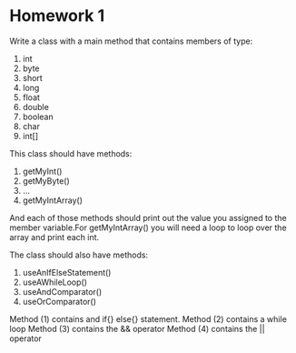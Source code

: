 # Homework 1

Write a class with a main method that contains members of type:

  1. int
  2. byte
  3. short
  4. long
  5. float
  6. double
  7. boolean
  8. char
  9. int[]
  
This class should have methods:

1. getMyInt()
2. getMyByte()
3. ...
9. getMyIntArray()

And each of those methods should print out the value you assigned to the member variable.For getMyIntArray() you will need a loop to loop over the array and print each int.

The class should also have methods:
1. useAnIfElseStatement()
2. useAWhileLoop()
3. useAndComparator()
4. useOrComparator()

Method (1) contains and if{} else{} statement.
Method (2) contains a while loop
Method (3) contains the && operator
Method (4) contains the || operator
